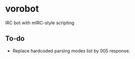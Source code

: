 # vorobot
IRC bot with mIRC-style scripting

## To-do
* Replace hardcoded parsing modes list by 005 response.